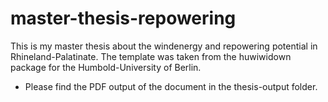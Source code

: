 # master-thesis-repowering
This is my master thesis about the windenergy and repowering potential in Rhineland-Palatinate.
The template was taken from the huwiwidown package for the Humbold-University of Berlin.

* Please find the PDF output of the document in the thesis-output folder.


